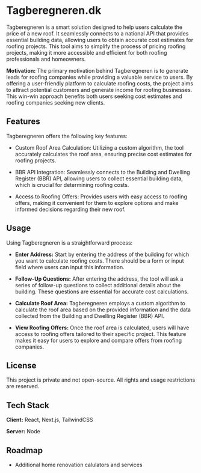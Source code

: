 
# Tagberegneren.dk

Tagberegneren is a smart solution designed to help users calculate the price of a new roof. It seamlessly connects to a national API that provides essential building data, allowing users to obtain accurate cost estimates for roofing projects. This tool aims to simplify the process of pricing roofing projects, making it more accessible and efficient for both roofing professionals and homeowners.

**Motivation:** The primary motivation behind Tagberegneren is to generate leads for roofing companies while providing a valuable service to users. By offering a user-friendly platform to calculate roofing costs, the project aims to attract potential customers and generate income for roofing businesses. This win-win approach benefits both users seeking cost estimates and roofing companies seeking new clients.

## Features

Tagberegneren offers the following key features:

- Custom Roof Area Calculation: Utilizing a custom algorithm, the tool accurately calculates the roof area, ensuring precise cost estimates for roofing projects.

- BBR API Integration: Seamlessly connects to the Building and Dwelling Register (BBR) API, allowing users to collect essential building data, which is crucial for determining roofing costs.

- Access to Roofing Offers: Provides users with easy access to roofing offers, making it convenient for them to explore options and make informed decisions regarding their new roof.

## Usage

Using Tagberegneren is a straightforward process:

- **Enter Address:** Start by entering the address of the building for which you want to calculate roofing costs. There should be a form or input field where users can input this information.

- **Follow-Up Questions:** After entering the address, the tool will ask a series of follow-up questions to collect additional details about the building. These questions are essential for accurate cost calculations.

- **Calculate Roof Area:** Tagberegneren employs a custom algorithm to calculate the roof area based on the provided information and the data collected from the Building and Dwelling Register (BBR) API.

- **View Roofing Offers:** Once the roof area is calculated, users will have access to roofing offers tailored to their specific project. This feature makes it easy for users to explore and compare offers from roofing companies.
## License

This project is private and not open-source. All rights and usage restrictions are reserved.


## Tech Stack

**Client:** React, Next.js, TailwindCSS

**Server:** Node


## Roadmap

- Additional home renovation calulators and services

